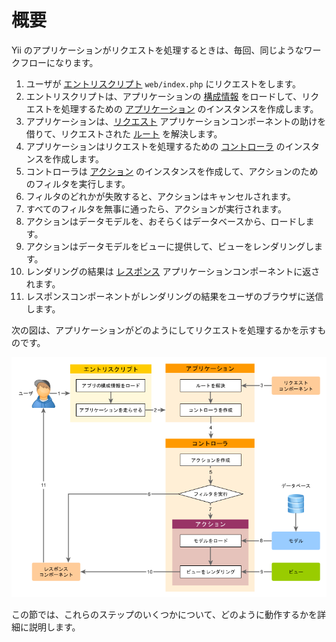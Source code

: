 概要
====

Yii のアプリケーションがリクエストを処理するときは、毎回、同じようなワークフローになります。

1. ユーザが [エントリスクリプト](structure-entry-scripts.md) `web/index.php` にリクエストをします。
2. エントリスクリプトは、アプリケーションの [構成情報](concept-configurations.md) をロードして、リクエストを処理するための [アプリケーション](structure-applications.md) のインスタンスを作成します。
3. アプリケーションは、[リクエスト](runtime-requests.md) アプリケーションコンポーネントの助けを借りて、リクエストされた [ルート](runtime-routing.md) を解決します。
4. アプリケーションはリクエストを処理するための [コントローラ](structure-controllers.md) のインスタンスを作成します。
5. コントローラは [アクション](structure-controllers.md) のインスタンスを作成して、アクションのためのフィルタを実行します。
6. フィルタのどれかが失敗すると、アクションはキャンセルされます。
7. すべてのフィルタを無事に通ったら、アクションが実行されます。
8. アクションはデータモデルを、おそらくはデータベースから、ロードします。
9. アクションはデータモデルをビューに提供して、ビューをレンダリングします。
10. レンダリングの結果は [レスポンス](runtime-responses.md) アプリケーションコンポーネントに返されます。
11. レスポンスコンポーネントがレンダリングの結果をユーザのブラウザに送信します。

次の図は、アプリケーションがどのようにしてリクエストを処理するかを示すものです。

![リクエストのライフサイクル](images/request-lifecycle.png)

この節では、これらのステップのいくつかについて、どのように動作するかを詳細に説明します。
